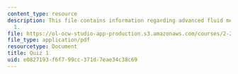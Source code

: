 ```yaml
---
content_type: resource
description: This file contains information regarding advanced fluid mechanics, quiz
  1.
file: https://ol-ocw-studio-app-production.s3.amazonaws.com/courses/2-25-advanced-fluid-mechanics-fall-2013/e0827193f6f799cc371d7eae34c38c69_MIT2_25F13_Quiz1.pdf
file_type: application/pdf
resourcetype: Document
title: Quiz 1
uid: e0827193-f6f7-99cc-371d-7eae34c38c69
---
```

